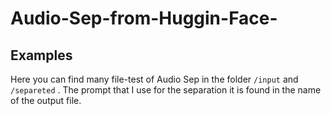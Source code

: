 # Audio-Sep-from-Huggin-Face-
## Examples
Here you can find many file-test of Audio Sep in the folder  `/input`  and  `/separeted` .
The prompt that I use for the separation it is found in the name of the output file.
